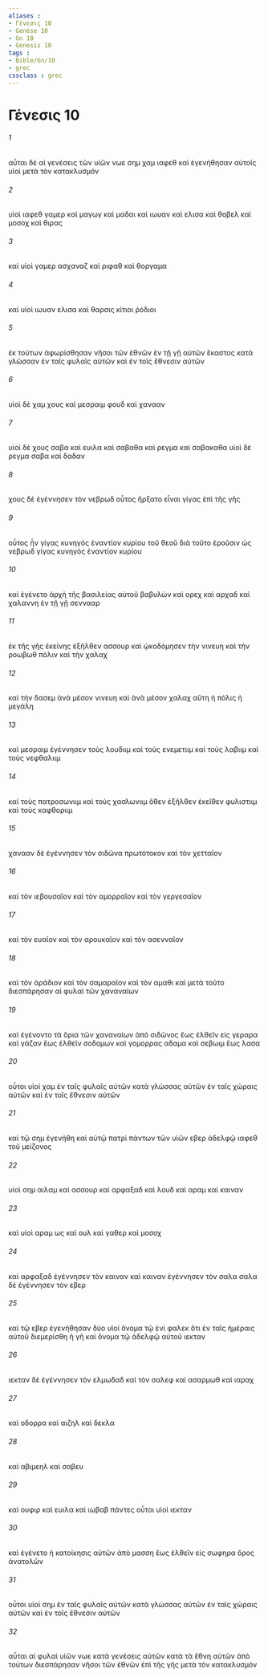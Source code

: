 ```yaml
---
aliases : 
- Γένεσις 10
- Genèse 10
- Gn 10
- Genesis 10
tags : 
- Bible/Gn/10
- grec
cssclass : grec
---
```


# Γένεσις 10

###### 1
αὗται δὲ αἱ γενέσεις τῶν υἱῶν νωε σημ χαμ ιαφεθ καὶ ἐγενήθησαν αὐτοῖς υἱοὶ μετὰ τὸν κατακλυσμόν
###### 2
υἱοὶ ιαφεθ γαμερ καὶ μαγωγ καὶ μαδαι καὶ ιωυαν καὶ ελισα καὶ θοβελ καὶ μοσοχ καὶ θιρας
###### 3
καὶ υἱοὶ γαμερ ασχαναζ καὶ ριφαθ καὶ θοργαμα
###### 4
καὶ υἱοὶ ιωυαν ελισα καὶ θαρσις κίτιοι ῥόδιοι
###### 5
ἐκ τούτων ἀφωρίσθησαν νῆσοι τῶν ἐθνῶν ἐν τῇ γῇ αὐτῶν ἕκαστος κατὰ γλῶσσαν ἐν ταῖς φυλαῖς αὐτῶν καὶ ἐν τοῖς ἔθνεσιν αὐτῶν
###### 6
υἱοὶ δὲ χαμ χους καὶ μεσραιμ φουδ καὶ χανααν
###### 7
υἱοὶ δὲ χους σαβα καὶ ευιλα καὶ σαβαθα καὶ ρεγμα καὶ σαβακαθα υἱοὶ δὲ ρεγμα σαβα καὶ δαδαν
###### 8
χους δὲ ἐγέννησεν τὸν νεβρωδ οὗτος ἤρξατο εἶναι γίγας ἐπὶ τῆς γῆς
###### 9
οὗτος ἦν γίγας κυνηγὸς ἐναντίον κυρίου τοῦ θεοῦ διὰ τοῦτο ἐροῦσιν ὡς νεβρωδ γίγας κυνηγὸς ἐναντίον κυρίου
###### 10
καὶ ἐγένετο ἀρχὴ τῆς βασιλείας αὐτοῦ βαβυλὼν καὶ ορεχ καὶ αρχαδ καὶ χαλαννη ἐν τῇ γῇ σεννααρ
###### 11
ἐκ τῆς γῆς ἐκείνης ἐξῆλθεν ασσουρ καὶ ᾠκοδόμησεν τὴν νινευη καὶ τὴν ροωβωθ πόλιν καὶ τὴν χαλαχ
###### 12
καὶ τὴν δασεμ ἀνὰ μέσον νινευη καὶ ἀνὰ μέσον χαλαχ αὕτη ἡ πόλις ἡ μεγάλη
###### 13
καὶ μεσραιμ ἐγέννησεν τοὺς λουδιιμ καὶ τοὺς ενεμετιιμ καὶ τοὺς λαβιιμ καὶ τοὺς νεφθαλιιμ
###### 14
καὶ τοὺς πατροσωνιιμ καὶ τοὺς χασλωνιιμ ὅθεν ἐξῆλθεν ἐκεῖθεν φυλιστιιμ καὶ τοὺς καφθοριιμ
###### 15
χανααν δὲ ἐγέννησεν τὸν σιδῶνα πρωτότοκον καὶ τὸν χετταῖον
###### 16
καὶ τὸν ιεβουσαῖον καὶ τὸν αμορραῖον καὶ τὸν γεργεσαῖον
###### 17
καὶ τὸν ευαῖον καὶ τὸν αρουκαῖον καὶ τὸν ασενναῖον
###### 18
καὶ τὸν ἀράδιον καὶ τὸν σαμαραῖον καὶ τὸν αμαθι καὶ μετὰ τοῦτο διεσπάρησαν αἱ φυλαὶ τῶν χαναναίων
###### 19
καὶ ἐγένοντο τὰ ὅρια τῶν χαναναίων ἀπὸ σιδῶνος ἕως ἐλθεῖν εἰς γεραρα καὶ γάζαν ἕως ἐλθεῖν σοδομων καὶ γομορρας αδαμα καὶ σεβωιμ ἕως λασα
###### 20
οὗτοι υἱοὶ χαμ ἐν ταῖς φυλαῖς αὐτῶν κατὰ γλώσσας αὐτῶν ἐν ταῖς χώραις αὐτῶν καὶ ἐν τοῖς ἔθνεσιν αὐτῶν
###### 21
καὶ τῷ σημ ἐγενήθη καὶ αὐτῷ πατρὶ πάντων τῶν υἱῶν εβερ ἀδελφῷ ιαφεθ τοῦ μείζονος
###### 22
υἱοὶ σημ αιλαμ καὶ ασσουρ καὶ αρφαξαδ καὶ λουδ καὶ αραμ καὶ καιναν
###### 23
καὶ υἱοὶ αραμ ως καὶ ουλ καὶ γαθερ καὶ μοσοχ
###### 24
καὶ αρφαξαδ ἐγέννησεν τὸν καιναν καὶ καιναν ἐγέννησεν τὸν σαλα σαλα δὲ ἐγέννησεν τὸν εβερ
###### 25
καὶ τῷ εβερ ἐγενήθησαν δύο υἱοί ὄνομα τῷ ἑνὶ φαλεκ ὅτι ἐν ταῖς ἡμέραις αὐτοῦ διεμερίσθη ἡ γῆ καὶ ὄνομα τῷ ἀδελφῷ αὐτοῦ ιεκταν
###### 26
ιεκταν δὲ ἐγέννησεν τὸν ελμωδαδ καὶ τὸν σαλεφ καὶ ασαρμωθ καὶ ιαραχ
###### 27
καὶ οδορρα καὶ αιζηλ καὶ δεκλα
###### 28
καὶ αβιμεηλ καὶ σαβευ
###### 29
καὶ ουφιρ καὶ ευιλα καὶ ιωβαβ πάντες οὗτοι υἱοὶ ιεκταν
###### 30
καὶ ἐγένετο ἡ κατοίκησις αὐτῶν ἀπὸ μασση ἕως ἐλθεῖν εἰς σωφηρα ὄρος ἀνατολῶν
###### 31
οὗτοι υἱοὶ σημ ἐν ταῖς φυλαῖς αὐτῶν κατὰ γλώσσας αὐτῶν ἐν ταῖς χώραις αὐτῶν καὶ ἐν τοῖς ἔθνεσιν αὐτῶν
###### 32
αὗται αἱ φυλαὶ υἱῶν νωε κατὰ γενέσεις αὐτῶν κατὰ τὰ ἔθνη αὐτῶν ἀπὸ τούτων διεσπάρησαν νῆσοι τῶν ἐθνῶν ἐπὶ τῆς γῆς μετὰ τὸν κατακλυσμόν
